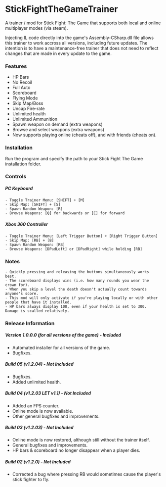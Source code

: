 # StickFightTheGameTrainer
A trainer / mod for Stick Fight: The Game that supports both local and online multiplayer modes (via steam).

Injecting IL code directly into the game's Assembly-CSharp.dll file allows this trainer to work accross all versions, including future updates. The intention is to have a maintenance-free trainer that does not need to reflect changes that are made in every update to the game. 

### Features

- HP Bars
- No Recoil
- Full Auto
- Scoreboard
- Flying Mode
- Skip Map/Boss
- Uncap Fire-rate
- Unlimited health
- Unlimited Ammunition
- Spawn weapon on demand (extra weapons)
- Browse and select weapons (extra weapons)
- Now supports playing online (cheats off), and with friends (cheats on).

### Installation

Run the program and specify the path to your Stick Fight The Game installation folder.

### Controls
##### PC Keyboard

    - Toggle Trainer Menu: [SHIFT] + [M]
    - Skip Map: [SHIFT] + [S]
    - Spawn Random Weapon: [R]
    - Browse Weapons: [Q] for backwards or [E] for forward

##### Xbox 360 Controller

    - Toggle Trainer Menu: [Left Trigger Button] + [Right Trigger Button]
    - Skip Map: [RB] + [B]
    - Spawn Random Weapon: [RB]
    - Browse Weapons: [DPadLeft] or [DPadRight] while holding [RB]

### Notes

    - Quickly pressing and releasing the buttons simultaneously works best.
    - The scoreboard displays wins (i.e. how many rounds you wear the crown for).
    - When you skip a level the death doesn't actually count towards anyone's score.
    - This mod will only activate if you're playing locally or with other people that have it installed.
    - HP bars always display 100, even if your health is set to 300. Damage is scalled relatively.

### Release Information

##### Version 1.0.0.0 (for all versions of the game) - *Included*
- Automated installer for all versions of the game.
- Bugfixes.

##### Build 05 (v1.2.04) - *Not Included*
- Bugfixes.
- Added unlimited health.

##### Build 04 (v1.2.03 LET v1.1) - *Not Included*
- Added an FPS counter.
- Online mode is now available.
- Other general bugfixes and improvements.

##### Build 03 (v1.2.03) - *Not Included*
- Online mode is now restored, although still without the trainer itself.
- General bugfixes and improvements.
- HP bars & scoreboard no longer disappear when a player dies.

##### Build 02 (v1.2.0) - *Not Included*
- Corrected a bug where pressing RB would sometimes cause the player's stick fighter to fly.
